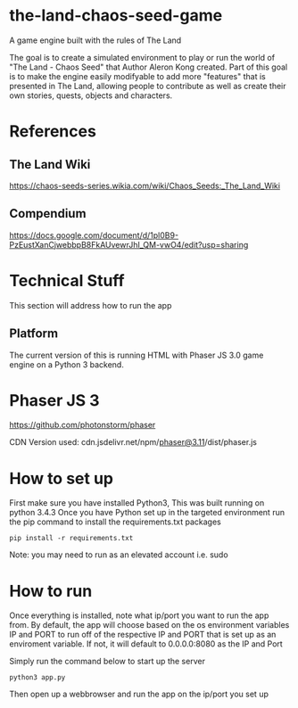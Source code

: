 # the-land-chaos-seed-game
A game engine built with the rules of The Land

The goal is to create a simulated environment to play or run the world of "The Land - Chaos Seed" that Author Aleron Kong created.
Part of this goal is to make the engine easily modifyable to add more "features" that is presented in The Land, allowing people to contribute 
as well as create their own stories, quests, objects and characters.

# References
## The Land Wiki
https://chaos-seeds-series.wikia.com/wiki/Chaos_Seeds:_The_Land_Wiki

## Compendium
https://docs.google.com/document/d/1pl0B9-PzEustXanCjwebbpB8FkAUvewrJhI_QM-vwO4/edit?usp=sharing


# Technical Stuff
This section will address how to run the app

## Platform
The current version of this is running HTML with Phaser JS 3.0 game engine on a Python 3 backend.

# Phaser JS 3
https://github.com/photonstorm/phaser

CDN Version used:
cdn.jsdelivr.net/npm/phaser@3.11/dist/phaser.js

# How to set up
First make sure you have installed Python3, This was built running on python 3.4.3 
Once you have Python set up in the targeted environment run the pip command to install the requirements.txt packages

``` pip install -r requirements.txt ```

Note: you may need to run as an elevated account i.e. sudo

# How to run
Once everything is installed, note what ip/port you want to run the app from.  By default, the app will choose based on the os 
environment variables IP and PORT to run off of the respective IP and PORT that is set up as an enviroment variable.  If not, 
it will default to 0.0.0.0:8080 as the IP and Port

Simply run the command below to start up the server

``` python3 app.py ```

Then open up a webbrowser and run the app on the ip/port you set up
